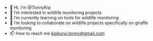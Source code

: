 - 👋 Hi, I’m @TonnyKip
- 👀 I’m interested in wildlife monitoring projects
- 🌱 I’m currently learning on tools for wildlife monitoring
- 💞️ I’m looking to collaborate on wildlife projects specifically on giraffe monitoring
- 📫 How to reach me kipkurui.tonny@gmail.com 

<!---
TonnyKip/TonnyKip is a ✨ special ✨ repository because its `README.md` (this file) appears on your GitHub profile.
You can click the Preview link to take a look at your changes.
--->
